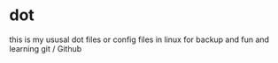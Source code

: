 # dot
this is my ususal dot files or config files in linux for backup and fun
and learning git / Github
